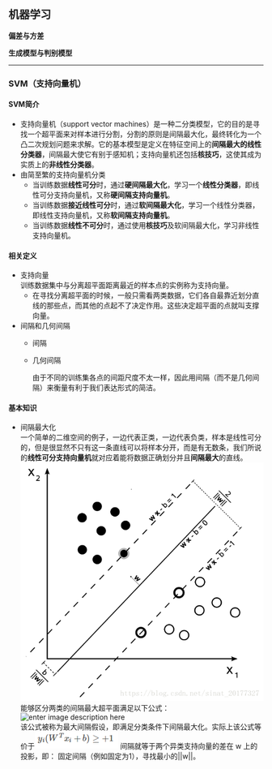  ## **机器学习**

**偏差与方差**

**生成模型与判别模型**



----
### **SVM（支持向量机）**
#### SVM简介  
- 支持向量机（support vector machines）是一种二分类模型，它的目的是寻找一个超平面来对样本进行分割，分割的原则是间隔最大化，最终转化为一个凸二次规划问题来求解。它的基本模型是定义在特征空间上的**间隔最大的线性分类器**，间隔最大使它有别于感知机；支持向量机还包括**核技巧**，这使其成为实质上的**非线性分类器**。
- 由简至繁的支持向量机分类
  - 当训练数据**线性可分**时，通过**硬间隔最大化**，学习一个**线性分类器**，即线性可分支持向量机，又称**硬间隔支持向量机**。
  - 当训练数据**接近线性可分**时，通过**软间隔最大化**，学习一个线性分类器，即线性支持向量机，又称**软间隔支持向量机**。
  - 当训练数据**线性不可分**时，通过使用**核技巧**及软间隔最大化，学习非线性支持向量机。  
#### 相关定义
- 支持向量  
     训练数据集中与分离超平面距离最近的样本点的实例称为支持向量。
     - 在寻找分离超平面的时候，一般只需看两类数据，它们各自最靠近划分直线的那些点，而其他的点起不了决定作用。这些决定超平面的点就叫支撑向量。
- 间隔和几何间隔  
  - 间隔  
    
  - 几何间隔

    由于不同的训练集各点的间距尺度不太一样，因此用间隔（而不是几何间隔）来衡量有利于我们表达形式的简洁。
 #### 基本知识  
 - 间隔最大化  
   一个简单的二维空间的例子，一边代表正类，一边代表负类，样本是线性可分的，但是很显然不只有这一条直线可以将样本分开，而是有无数条，我们所说的**线性可分支持向量机**就对应着能将数据正确划分并且**间隔最大**的直线。
   ![enter image description here](picture/20180328155347956.png)   
   能够区分两类的间隔最大超平面满足以下公式：  
   ![enter image description here](picture/1556011439%281%29.png)  
   该公式被称为最大间隔假设，即满足分类条件下间隔最大化。实际上该公式等价于![enter image description here](https://github.com/sfxz035/DL-Learning/blob/master/picture/1556012611%281%29.jpg)
   间隔就等于两个异类支持向量的差在 w 上的投影，即：
   固定间隔（例如固定为1），寻找最小的||w||。

<!--stackedit_data:
eyJoaXN0b3J5IjpbLTIxNDYwMDkzNzYsLTIwMzc4NDIzNDcsMT
EwNjg4MjMxNiwxODMxODAzODk4LC0zNTgyNDY4MzYsMTE5MDgw
MzkzNSwyMTMzODQwNzcxLC02MzYxNzI5MDYsLTE0NTk3OTYxNz
YsLTkxNDM5MDQzOSw5MTU5ODYwMDcsNDk3Mjg2NjczLC0xNDkz
ODgyNTAsMTk0MjE2Mzc5MCwtMzU4Nzg5MjkzLC05OTQzOTM3OT
gsMTAyNjMwNDIyMCwzMjI3Mzc4LDkyNDk2MTI4MiwtNjIzMzQx
MTE2XX0=
-->